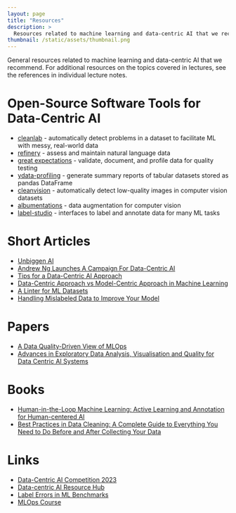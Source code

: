 ```yaml
---
layout: page
title: "Resources"
description: >
  Resources related to machine learning and data-centric AI that we recommend.
thumbnail: /static/assets/thumbnail.png
---
```


General resources related to machine learning and data-centric AI that we
recommend. For additional resources on the topics covered in lectures,
see the references in individual lecture notes.

# Open-Source Software Tools for Data-Centric AI

- [cleanlab](https://github.com/cleanlab/cleanlab) - automatically detect problems in a dataset to facilitate ML with messy, real-world data
- [refinery](https://github.com/code-kern-ai/refinery) - assess and maintain natural language data
- [great expectations](https://github.com/great-expectations/great_expectations) - validate, document, and profile data for quality testing
- [ydata-profiling](https://github.com/ydataai/ydata-profiling) - generate summary reports of tabular datasets stored as pandas DataFrame
- [cleanvision](https://github.com/cleanlab/cleanvision) - automatically detect low-quality images in computer vision datasets
- [albumentations](https://github.com/albumentations-team/albumentations) - data augmentation for computer vision
- [label-studio](https://github.com/heartexlabs/label-studio) - interfaces to label and annotate data for many ML tasks

# Short Articles

- [Unbiggen AI](https://spectrum.ieee.org/andrew-ng-data-centric-ai)
- [Andrew Ng Launches A Campaign For Data-Centric AI](https://www.forbes.com/sites/gilpress/2021/06/16/andrew-ng-launches-a-campaign-for-data-centric-ai/)
- [Tips for a Data-Centric AI Approach](https://landing.ai/tips-for-a-data-centric-ai-approach/)
- [Data-Centric Approach vs Model-Centric Approach in Machine Learning](https://neptune.ai/blog/data-centric-vs-model-centric-machine-learning)
- [A Linter for ML Datasets](https://cleanlab.ai/blog/datalab/)
- [Handling Mislabeled Data to Improve Your Model](https://cleanlab.ai/blog/label-errors-tabular-datasets/)

# Papers

- [A Data Quality-Driven View of MLOps](https://arxiv.org/abs/2102.07750)
- [Advances in Exploratory Data Analysis, Visualisation and Quality for Data Centric AI Systems](https://dl.acm.org/doi/abs/10.1145/3534678.3542604)

# Books

- [Human-in-the-Loop Machine Learning: Active Learning and Annotation for Human-centered AI](https://books.google.com/books/about/Human_in_the_Loop_Machine_Learning.html?id=LCh0zQEACAAJ)
- [Best Practices in Data Cleaning: A Complete Guide to Everything You Need to Do Before and After Collecting Your Data](https://www.google.com/books/edition/Best_Practices_in_Data_Cleaning/-5-9GDCQPHoC?hl=en&gbpv=1&dq=Best+Practices+in+Data+Cleaning+by+Jason+Osborne&printsec=frontcover)

# Links

- [Data-Centric AI Competition 2023](https://machinehack.com/tournaments/data_centric_ai_competition_2023)
- [Data-centric AI Resource Hub](https://datacentricai.org/)
- [Label Errors in ML Benchmarks](https://labelerrors.com/)
- [MLOps Course](https://github.com/GokuMohandas/mlops-course)
